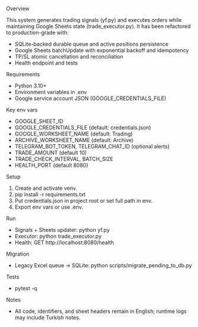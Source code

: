 Overview

This system generates trading signals (yf.py) and executes orders while maintaining Google Sheets state (trade_executor.py). It has been refactored to production-grade with:
- SQLite-backed durable queue and active positions persistence
- Google Sheets batchUpdate with exponential backoff and idempotency
- TP/SL atomic cancellation and reconciliation
- Health endpoint and tests

Requirements
- Python 3.10+
- Environment variables in .env
- Google service account JSON (GOOGLE_CREDENTIALS_FILE)

Key env vars
- GOOGLE_SHEET_ID
- GOOGLE_CREDENTIALS_FILE (default: credentials.json)
- GOOGLE_WORKSHEET_NAME (default: Trading)
- ARCHIVE_WORKSHEET_NAME (default: Archive)
- TELEGRAM_BOT_TOKEN, TELEGRAM_CHAT_ID (optional alerts)
- TRADE_AMOUNT (default 10)
- TRADE_CHECK_INTERVAL, BATCH_SIZE
- HEALTH_PORT (default 8080)

Setup
1) Create and activate venv.
2) pip install -r requirements.txt
3) Put credentials.json in project root or set full path in env.
4) Export env vars or use .env.

Run
- Signals + Sheets updater: python yf.py
- Executor: python trade_executor.py
- Health: GET http://localhost:8080/health

Migration
- Legacy Excel queue -> SQLite:
  python scripts/migrate_pending_to_db.py

Tests
- pytest -q

Notes
- All code, identifiers, and sheet headers remain in English; runtime logs may include Turkish notes.

